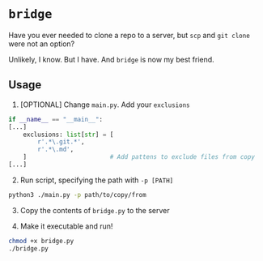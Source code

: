 # `bridge`

Have you ever needed to clone a repo to a server, but `scp` and `git clone` were not an option?

Unlikely, I know. But I have. And `bridge` is now my best friend.

## Usage

1. [OPTIONAL] Change `main.py`. Add your `exclusions`
```python
if __name__ == "__main__":
[...]
    exclusions: list[str] = [
        r'.*\.git.*',
        r'.*\.md',
    ]                       # Add pattens to exclude files from copy
[...]
```

2. Run script, specifying the path with `-p [PATH]`
```bash
python3 ./main.py -p path/to/copy/from
```

3. Copy the contents of `bridge.py` to the server

4. Make it executable and run!
```bash
chmod +x bridge.py
./bridge.py
```
